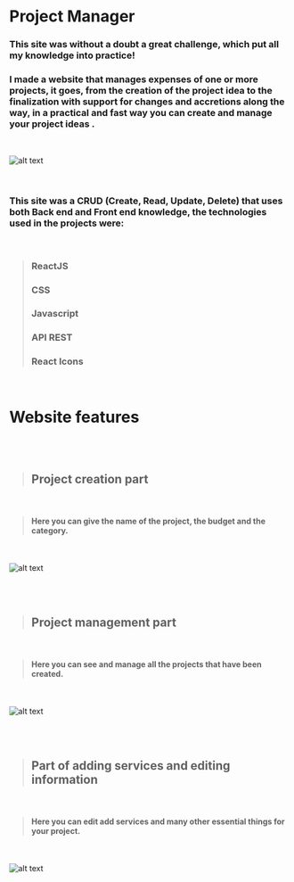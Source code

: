 # Project Manager

### This site was without a doubt a great challenge, which put all my knowledge into practice!

### I made a website that manages expenses of one or more projects, it goes, from the creation of the project idea to the finalization with support for changes and accretions along the way, in a practical and fast way you can create and manage your project ideas .

<br>

![alt text](https://github.com/kaiolabs/project-manager/blob/master/README%20files/Parte1.png?raw=true)

<br>

### This site was a CRUD (Create, Read, Update, Delete) that uses both Back end and Front end knowledge, the technologies used in the projects were:

<br> 

> ### ReactJS
> ### CSS
> ### Javascript
> ### API REST
> ### React Icons

<br> 

# Website features

<br>
<br>

> ## Project creation part

<br>

> #### Here you can give the name of the project, the budget and the category.

<br>

![alt text](https://github.com/kaiolabs/project-manager/blob/master/README%20files/Parte2.png?raw=true)


<br>
<br>

> ## Project management part

<br>

> #### Here you can see and manage all the projects that have been created.

<br>

![alt text](https://github.com/kaiolabs/project-manager/blob/master/README%20files/Parte4.png?raw=true)


<br>
<br>

> ## Part of adding services and editing information
<br>

> #### Here you can edit add services and many other essential things for your project.

<br>

![alt text](https://github.com/kaiolabs/project-manager/blob/master/README%20files/Parte3.png?raw=true)
